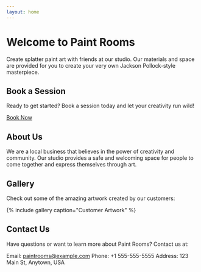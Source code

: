 ```yaml
---
layout: home
---
```


# Welcome to Paint Rooms

Create splatter paint art with friends at our studio. Our materials and space are provided for you to create your very own Jackson Pollock-style masterpiece.

## Book a Session

Ready to get started? Book a session today and let your creativity run wild!

[Book Now](/book-now)

## About Us

We are a local business that believes in the power of creativity and community. Our studio provides a safe and welcoming space for people to come together and express themselves through art.

## Gallery

Check out some of the amazing artwork created by our customers:

{% include gallery caption="Customer Artwork" %}

## Contact Us

Have questions or want to learn more about Paint Rooms? Contact us at:

Email: paintrooms@example.com
Phone: +1 555-555-5555
Address: 123 Main St, Anytown, USA